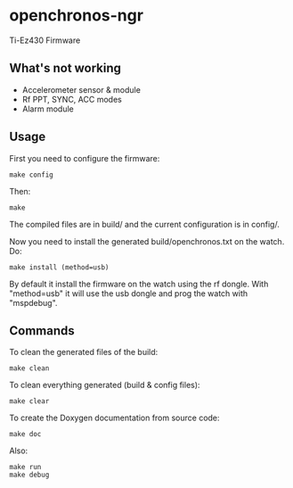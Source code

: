 openchronos-ngr
===============

Ti-Ez430 Firmware


What's not working
------------

* Accelerometer sensor & module
* Rf PPT, SYNC, ACC modes
* Alarm module


Usage
------------

First you need to configure the firmware:

	make config

Then:

	make

The compiled files are in build/ and the current configuration is in config/.

Now you need to install the generated build/openchronos.txt on the watch. Do:

	make install (method=usb)

By default it install the firmware on the watch using the rf dongle.
With "method=usb" it will use the usb dongle and prog the watch with "mspdebug".


Commands
------------

To clean the generated files of the build:

	make clean

To clean everything generated (build & config files):

	make clear

To create the Doxygen documentation from source code:

	make doc

Also:

	make run
	make debug
